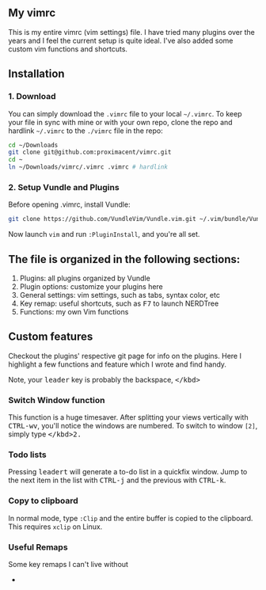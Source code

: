 ## My vimrc

This is my entire vimrc (vim settings) file. I have tried many plugins over the years and I feel the current setup is quite ideal. I've also added some custom vim functions and shortcuts.

## Installation
### 1. Download
You can simply download the `.vimrc` file to your local `~/.vimrc`. To keep your file in sync with mine or with your own repo, clone the repo and hardlink `~/.vimrc` to the `./vimrc` file in the repo:

``` bash
cd ~/Downloads
git clone git@github.com:proximacent/vimrc.git
cd ~
ln ~/Downloads/vimrc/.vimrc .vimrc # hardlink
```

### 2. Setup Vundle and Plugins
Before opening .vimrc, install Vundle:

``` bash
git clone https://github.com/VundleVim/Vundle.vim.git ~/.vim/bundle/Vundle.vim
```

Now launch `vim` and run `:PluginInstall`, and you're all set.


## The file is organized in the following sections:
1. Plugins: all plugins organized by Vundle
2. Plugin options: customize your plugins here
3. General settings: vim settings, such as tabs, syntax color, etc
4. Key remap: useful shortcuts, such as <kbd>F7</kbd> to launch NERDTree
5. Functions: my own Vim functions

## Custom features
Checkout the plugins' respective git page for info on the plugins. Here I highlight a few functions and feature which I wrote and find handy.

Note, your <kbd>leader</kbd> key is probably the backspace, <kbd>\</kbd>

### Switch Window function
This function is a huge timesaver. After splitting your views vertically with <kbd>CTRL-w</kbd><kbd>v</kbd>, you'll notice the windows are numbered. To switch to window `[2]`, simply type <kbd>\</kbd><kbd>2</kbd>.


### Todo lists
Pressing <kbd>leader</kbd><kbd>t</kbd> will generate a to-do list in a quickfix window. Jump to the next item in the list with <kbd>CTRL-j</kbd> and the previous with <kbd>CTRL-k</kbd>.

### Copy to clipboard
In normal mode, type `:Clip` and the entire buffer is copied to the clipboard. This requires `xclip` on Linux.

### Useful Remaps
Some key remaps I can't live without

- <kbd></kbd>
